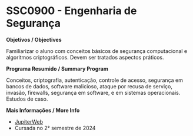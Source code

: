 # SSC0900 - Engenharia de Segurança


**Objetivos / Objectives**

Familiarizar o aluno com conceitos básicos de segurança computacional e algoritmos criptográficos. Devem ser tratados aspectos práticos.

**Programa Resumido / Summary Program**

Conceitos, criptografia, autenticação, controle de acesso, segurança em bancos de dados, software malicioso, ataque por recusa de serviço, invasão, firewalls, segurança em software, e em sistemas operacionais. Estudos de caso.

**Mais Informações / More Info**

- [JupiterWeb](https://uspdigital.usp.br/jupiterweb/obterDisciplina?sgldis=SSC0900&codcur=55041&codhab=0)
- Cursada no 2° semestre de 2024